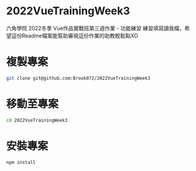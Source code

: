 # 2022VueTrainingWeek3

六角學院 2022冬季 Vue作品實戰班第三週作業 - 功能練習
練習填寫讀我檔，希望這份Readme檔案能幫助審視這份作業的助教輕鬆點XD

# 複製專案

```bash
git clone git@github.com:Brook072/2022VueTrainingWeek3
```

# 移動至專案

```bash
cd 2022VueTrainingWeek3
```

# 安裝專案
```bash
npm install
```